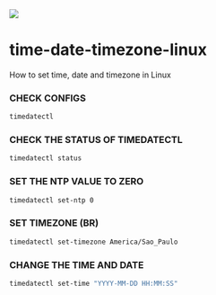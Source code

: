 <img src="https://img.shields.io/badge/Linux-FCC624?style=for-the-badge&logo=linux&logoColor=black" />

# time-date-timezone-linux
How to set time, date and timezone in Linux


### CHECK CONFIGS
```bash
timedatectl
```

### CHECK THE STATUS OF TIMEDATECTL 
```bash
timedatectl status
```

### SET THE NTP VALUE TO ZERO 
```bash
timedatectl set-ntp 0
```

### SET TIMEZONE (BR)
```bash
timedatectl set-timezone America/Sao_Paulo
```

### CHANGE THE TIME AND DATE
```bash
timedatectl set-time "YYYY-MM-DD HH:MM:SS"
```
